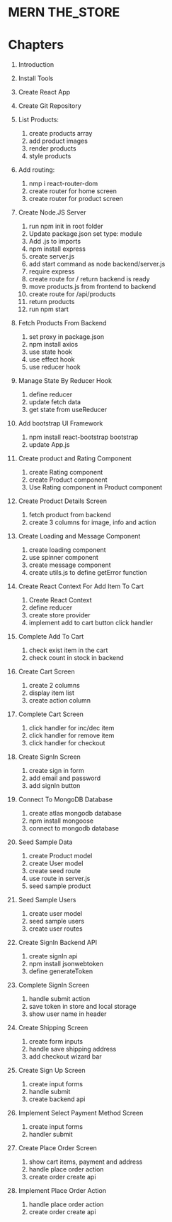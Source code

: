 # MERN THE_STORE

# Chapters

1. Introduction
2. Install Tools
3. Create React App
4. Create Git Repository
5. List Products:

   1. create products array
   2. add product images
   3. render products
   4. style products

6. Add routing:

   1. nmp i react-router-dom
   2. create router for home screen
   3. create router for product screen

7. Create Node.JS Server

   1. run npm init in root folder
   2. Update package.json set type: module
   3. Add .js to imports
   4. npm install express
   5. create server.js
   6. add start command as node backend/server.js
   7. require express
   8. create route for / return backend is ready
   9. move products.js from frontend to backend
   10. create route for /api/products
   11. return products
   12. run npm start


8. Fetch Products From Backend

   1. set proxy in package.json
   2. npm install axios 
   3. use state hook
   4. use effect hook
   5. use reducer hook


9. Manage State By Reducer Hook

   1. define reducer
   2. update fetch data
   3. get state from useReducer


10. Add bootstrap UI Framework

    1. npm install react-bootstrap bootstrap
    2. update App.js


11. Create product and Rating Component

    1. create Rating component
    2. create Product component
    3. Use Rating component in Product component
   

12. Create Product Details Screen

    1. fetch product from backend
    2. create 3 columns for image, info and action


13. Create Loading and Message Component

    1. create loading component
    2. use spinner component
    3. create message component
    4. create utils.js to define getError function


14. Create React Context For Add Item To Cart

    1. Create React Context
    2. define reducer
    3. create store provider
    4. implement add to cart button click handler


15. Complete Add To Cart

    1. check exist item in the cart
    2. check count in stock in backend


16. Create Cart Screen

    1. create 2 columns
    2. display item list
    3. create action column


17. Complete Cart Screen

    1. click handler for inc/dec item
    2. click handler for remove item
    3. click handler for checkout


18. Create SignIn Screen

    1. create sign in form
    2. add email and password
    3. add signIn button


19. Connect To MongoDB Database

    1. create atlas mongodb database 
    2. npm install mongoose 
    3. connect to mongodb database


20. Seed Sample Data

    1. create Product model
    2. create User model
    3. create seed route
    4. use route in server.js
    5. seed sample product



21. Seed Sample Users

    1. create user model
    2. seed sample users
    3. create user routes


22.  Create SignIn Backend API

     1. create signIn api
     2. npm install jsonwebtoken
     3. define generateToken


23.  Complete SignIn Screen

     1. handle submit action
     2. save token in store and local storage
     3. show user name in header


24.  Create Shipping Screen

     1. create form inputs
     2. handle save shipping address
     3. add checkout wizard bar


25.  Create Sign Up Screen

     1. create input forms
     2. handle submit
     3. create backend api


26.  Implement Select Payment Method Screen

     1. create input forms
     2. handler submit


27.  Create Place Order Screen
   
     1. show cart items, payment and address
     2. handle place order action 
     3. create order create api


28.  Implement Place Order Action

     1. handle place order action
     2. create order create api